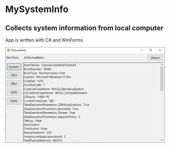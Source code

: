 # MySystemInfo

## Collects system information from local computer

App is written with C# and WinForms

![](app.jpg)
